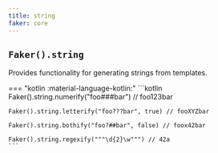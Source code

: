 ```yaml
---
title: string
faker: core
---
```


## `Faker().string`

Provides functionality for generating strings from templates.

=== "kotlin :material-language-kotlin:"
    ```kotlin
    Faker().string.numerify("foo###bar") // foo123bar

    Faker().string.letterify("foo???bar", true) // fooXYZbar

    Faker().string.bothify("foo?##bar", false) // foox42bar

    Faker().string.regexify("""\d{2}\w""") // 42a
    ```
